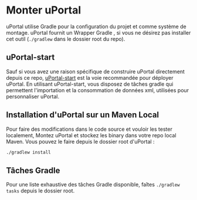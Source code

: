 # Monter uPortal

uPortal utilise Gradle pour la configuration du projet et comme système de montage. uPortal fournit un Wrapper Gradle , si vous ne désirez pas installer cet outil (`./gradlew` dans le dossier root du repo).

## uPortal-start

Sauf si vous avez une raison spécifique de construire uPortal directement depuis
ce repo, [uPortal-start](https://github.com/Jasig/uPortal-start) est la voie recommandée pour déployer uPortal.  En utilisant uPortal-start, vous disposez de tâches gradle qui permettent l'importation et la consommation de données xml, utilisées pour personnaliser uPortal.

## Installation d'uPortal sur un Maven Local

Pour faire des modifications dans le code source et vouloir les tester localement,
Montez uPortal et stockez les binary dans votre repo local Maven. Vous pouvez le faire depuis le dossier root d'uPortal :
```bash
./gradlew install
```

## Tâches Gradle

Pour une liste exhaustive des tâches Gradle disponible, faîtes `./gradlew tasks` depuis le dossier root.
